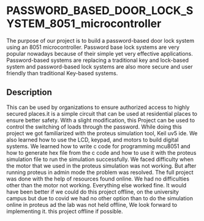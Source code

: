 # PASSWORD_BASED_DOOR_LOCK_SYSTEM_8051_microcontroller
The purpose of our project is to build a password-based door lock system using an 8051 microcontroller. Password base lock systems are very popular nowadays because of their simple yet very effective applications. Password-based systems are replacing a traditional key and lock-based system and password-based lock systems are also more secure and user friendly than traditional Key-based systems.

## Description
This can be used by organizations to ensure authorized access to highly secured places.it is a simple circuit that can be used at residential places to ensure better safety. With a slight modification, this Project can be used to control the switching of loads through the password.
While doing this project we got familiarized with the proteus simulation tool, Keil uv5 ide. We also learned how to use the LCD, keypad, and motors to build digital systems. We learned how to write c code for programming mcu8051 and how to generate hex file from the c code and how to use it with the proteus simulation file to run the simulation successfully. We faced difficulty when the motor that we used in the proteus simulation was not working. But after running proteus in admin mode the problem was resolved. The full project was done with the help of resources found online. We had no difficulties other than the motor not working. Everything else worked fine. It would have been better if we could do this project offline, on the university campus but due to covid we had no other option than to do the simulation online in proteus ad the lab was not held offline, We look forward to implementing it. this project offline if possible.
